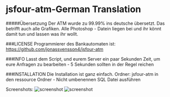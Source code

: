 # jsfour-atm-German Translation

#####Übersetzung
Der ATM wurde zu 99.99% ins deutsche übersetzt. Das betrifft auch alle Grafiken. Alle Photoshop - Datein liegen bei und ihr könnt damit tun und lassen was ihr wollt. 

###LICENSE
Programmierer des Bankautomaten ist: https://github.com/jonassvensson4/jsfour-atm

###INFO
Lasst dem Script, und eurem Server ein paar Sekunden Zeit, um eure Anfragen zu bearbeiten - 5 Sekunden sollten in der Regel reichen

###INSTALLATION
Die Installation ist ganz einfach.
Ordner: jsfour-atm in den ressource Ordner - Nicht umbenennen
SQL Datei ausführen

Screenshots:
![screenshot](https://i.ibb.co/yp3ZfMB/Front.png "Optional title")
![screenshot](https://i.ibb.co/KWfJHjx/innen.png "Optional title")
